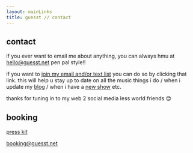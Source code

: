 ```yaml
---
layout: mainLinks
title: guesst // contact
---
```


## contact
if you ever want to email me about anything, you can always hmu at [hello@guesst.net](mailto:hello@guesst.net) pen pal style!!

if you want to [join my email and/or text list](http://eepurl.com/huQD5X) you can do so by clicking that link. this will help u stay up to date on all the music things i do / when i update my [blog](/blog-index.html) / when i have a [new show](/tour.html) etc.

thanks for tuning in to my web 2 social media less world friends 😊

## booking

[press kit](presskit.html)

[booking@guesst.net](mailto:booking@guesst.net)
